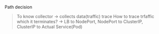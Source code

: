 Path decision
> To know
> 	collector -> collects data(traffic) trace
> 	How to trace trfaffic which it terminates?
> 	-> LB to NodePort, NodePort to ClusterIP, ClusterIP to Actual Service(Pod)